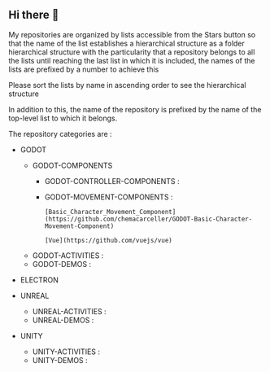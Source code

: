 ## Hi there 👋

<!--
**chemacarceller/chemacarceller** is a ✨ _special_ ✨ repository because its `README.md` (this file) appears on your GitHub profile.

Here are some ideas to get you started:

- 🔭 I’m currently working on ...
- 🌱 I’m currently learning ...
- 👯 I’m looking to collaborate on ...
- 🤔 I’m looking for help with ...
- 💬 Ask me about ...
- 📫 How to reach me: ...
- 😄 Pronouns: ...
- ⚡ Fun fact: ...
-->

My repositories are organized by lists accessible from the Stars button so that the name of the list establishes a hierarchical structure as a folder hierarchical structure with the particularity that a repository belongs to all the lists until reaching the last list in which it is included, the names of the lists are prefixed by a number to achieve this

Please sort the lists by name in ascending order to see the hierarchical structure

In addition to this, the name of the repository is prefixed by the name of the top-level list to which it belongs.

The repository categories are :

* GODOT
     * GODOT-COMPONENTS
          * GODOT-CONTROLLER-COMPONENTS :
          * GODOT-MOVEMENT-COMPONENTS :
            
                [Basic_Character_Movement_Component](https://github.com/chemacarceller/GODOT-Basic-Character-Movement-Component)
            
                [Vue](https://github.com/vuejs/vue)
     * GODOT-ACTIVITIES :
     * GODOT-DEMOS :
  
* ELECTRON
  
* UNREAL
     * UNREAL-ACTIVITIES :
     * UNREAL-DEMOS :
  
* UNITY
     * UNITY-ACTIVITIES :
     * UNITY-DEMOS :

